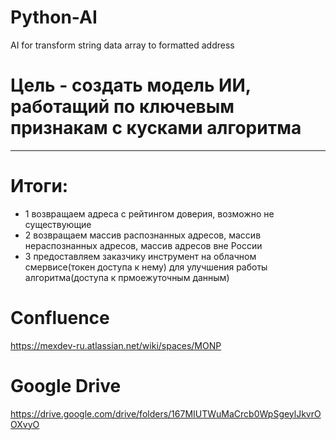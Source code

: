 # Python-AI
AI for transform string data array to formatted address
# Цель - создать модель ИИ, работащий по ключевым признакам с кусками алгоритма
_____________________________________________________________________________
# Итоги:  
* 1 возвращаем адреса с рейтингом доверия, возможно не существующие  
* 2 возвращаем массив распознанных адресов, массив нераспознанных адресов, массив адресов вне России  
* 3 предоставляем заказчику инструмент на облачном смервисе(токен доступа к нему) для улучшения работы алгоритма(доступа к прмоежуточным данным)  
# Confluence  
https://mexdev-ru.atlassian.net/wiki/spaces/MONP  
# Google Drive  
https://drive.google.com/drive/folders/167MIUTWuMaCrcb0WpSgeylJkvrOOXvyO  
